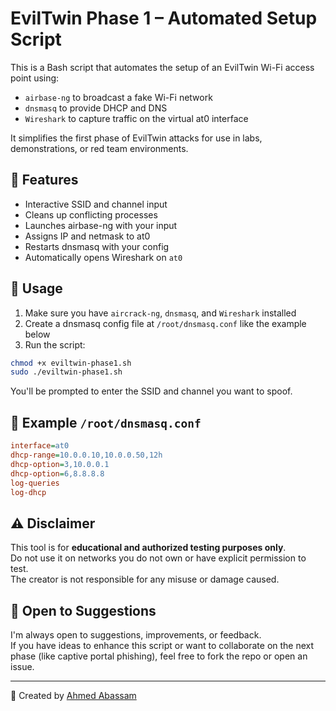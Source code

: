 # EvilTwin Phase 1 – Automated Setup Script

This is a Bash script that automates the setup of an EvilTwin Wi-Fi access point using:

- `airbase-ng` to broadcast a fake Wi-Fi network
- `dnsmasq` to provide DHCP and DNS
- `Wireshark` to capture traffic on the virtual at0 interface

It simplifies the first phase of EvilTwin attacks for use in labs, demonstrations, or red team environments.

## 🚀 Features

- Interactive SSID and channel input
- Cleans up conflicting processes
- Launches airbase-ng with your input
- Assigns IP and netmask to at0
- Restarts dnsmasq with your config
- Automatically opens Wireshark on `at0`

## 🧪 Usage

1. Make sure you have `aircrack-ng`, `dnsmasq`, and `Wireshark` installed
2. Create a dnsmasq config file at `/root/dnsmasq.conf` like the example below
3. Run the script:

```bash
chmod +x eviltwin-phase1.sh
sudo ./eviltwin-phase1.sh
```

You'll be prompted to enter the SSID and channel you want to spoof.

## 🧾 Example `/root/dnsmasq.conf`

```ini
interface=at0
dhcp-range=10.0.0.10,10.0.0.50,12h
dhcp-option=3,10.0.0.1
dhcp-option=6,8.8.8.8
log-queries
log-dhcp
```

## ⚠️ Disclaimer

This tool is for **educational and authorized testing purposes only**.  
Do not use it on networks you do not own or have explicit permission to test.  
The creator is not responsible for any misuse or damage caused.

## 🤝 Open to Suggestions

I'm always open to suggestions, improvements, or feedback.  
If you have ideas to enhance this script or want to collaborate on the next phase (like captive portal phishing), feel free to fork the repo or open an issue.

---

📌 Created by [Ahmed Abassam](https://github.com/Abassam08)
